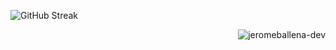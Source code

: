 ![GitHub Streak](https://streak-stats.demolab.com?user=jeromeballena-dev&theme=yellowdark&border_radius=7&card_width=77)
<p align="right"><img src="https://komarev.com/ghpvc/?username=jeromeballena-dev&label=Profile%20Views&color=0e75b6&style=flat" alt="jeromeballena-dev" /></p>






